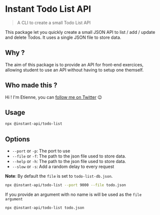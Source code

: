# Instant Todo List API

> A CLI to create a small Todo List API

This package let you quickly create a small JSON API to list / add / update and delete Todos.
It uses a single JSON file to store data.

## Why ?

The aim of this package is to provide an API for front-end exercices, allowing student to use an API without having to setup one themself.

## Who made this ?

Hi ! I'm Etienne, you can [follow me on Twitter](https://dldc.dev/twitter) 😉

## Usage

```bash
npx @instant-api/todo-list
```

## Options

- `--port` or `-p`: The port to use
- `--file` or `-f`: The path to the json file used to store data.
- `--help` or `-h`: The path to the json file used to store data.
- `--slow` or `-s`: Add a random delay to every request

**Note**: By default the `file` is set to `todo-list-db.json`.

```bash
npx @instant-api/todo-list --port 9000 --file todo.json
```

If you provide an argument with no name is will be used as the `file argument`

```bash
npx @instant-api/todo-list todo.json
```
